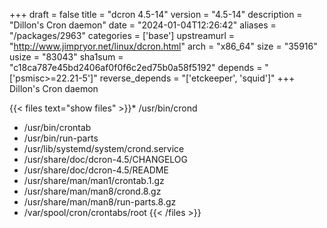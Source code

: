 +++
draft = false
title = "dcron 4.5-14"
version = "4.5-14"
description = "Dillon's Cron daemon"
date = "2024-01-04T12:26:42"
aliases = "/packages/2963"
categories = ['base']
upstreamurl = "http://www.jimpryor.net/linux/dcron.html"
arch = "x86_64"
size = "35916"
usize = "83043"
sha1sum = "c18ca787e45bd2406af0f0f6c2ed75b0a58f5192"
depends = "['psmisc>=22.21-5']"
reverse_depends = "['etckeeper', 'squid']"
+++
Dillon's Cron daemon

{{< files text="show files" >}}* /usr/bin/crond
* /usr/bin/crontab
* /usr/bin/run-parts
* /usr/lib/systemd/system/crond.service
* /usr/share/doc/dcron-4.5/CHANGELOG
* /usr/share/doc/dcron-4.5/README
* /usr/share/man/man1/crontab.1.gz
* /usr/share/man/man8/crond.8.gz
* /usr/share/man/man8/run-parts.8.gz
* /var/spool/cron/crontabs/root
{{< /files >}}